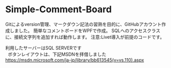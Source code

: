 # Simple-Comment-Board
Gitによるversion管理、マークダウン記法の習熟を目的に、GitHubアカウント作成しました。
簡単なコメントボードをWPFで作成。
SQLへのアクセスクラスに、接続文字列を追加すれば動作します。
注意:Livet導入が前提のコードです。
  
利用したサーバーはSQL SERVERです  
  
ボタンレイアウトは、下記MSDNを拝借しました  
https://msdn.microsoft.com/ja-jp/library/bb613545(v=vs.110).aspx
